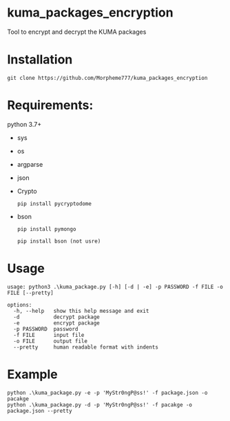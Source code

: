 # kuma_packages_encryption
Tool to encrypt and decrypt the KUMA packages

# Installation
`git clone https://github.com/Morpheme777/kuma_packages_encryption`

# Requirements:
python 3.7+
- sys
- os
- argparse
- json
- Crypto

  `pip install pycryptodome`
- bson

  `pip install pymongo`

  `pip install bson (not usre)`

# Usage
```
usage: python3 .\kuma_package.py [-h] [-d | -e] -p PASSWORD -f FILE -o FILE [--pretty]

options:
  -h, --help   show this help message and exit
  -d           decrypt package
  -e           encrypt package
  -p PASSWORD  password
  -f FILE      input file
  -o FILE      output file
  --pretty     human readable format with indents
```

# Example
```
python .\kuma_package.py -e -p 'MyStr0ngP@ss!' -f package.json -o pacakge
python .\kuma_package.py -d -p 'MyStr0ngP@ss!' -f pacakge -o package.json --pretty
```
